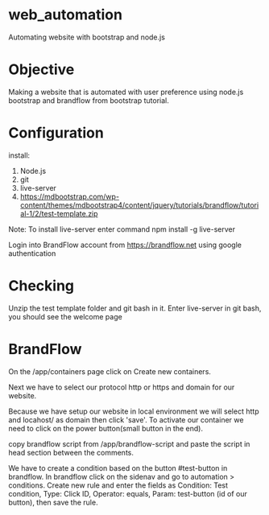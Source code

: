 # web_automation
Automating website with bootstrap and node.js

# Objective
Making a website that is automated with user preference using node.js bootstrap and brandflow
from bootstrap tutorial.

# Configuration
install: 
1. Node.js
2. git
3. live-server
4. https://mdbootstrap.com/wp-content/themes/mdbootstrap4/content/jquery/tutorials/brandflow/tutorial-1/2/test-template.zip

Note: To install live-server enter command
npm install -g live-server

Login into BrandFlow account from https://brandflow.net using google authentication

# Checking
Unzip the test template folder and git bash in it. Enter live-server in git bash, you should see 
the welcome page

# BrandFlow
On the /app/containers page click on Create new containers.

Next we have to select our protocol http or https and domain for our website.

Because we have setup our website in local environment we will select http and locahost/ as domain
then click 'save'. To activate our container we need to click on the power button(small button in 
the end).

copy brandflow script from /app/brandflow-script and paste the script in head section between the 
comments.

We have to create a condition based on the button #test-button in brandflow.
In brandflow click on the sidenav and go to automation > conditions. Create new rule and enter the
fields as Condition: Test condition, Type: Click ID, Operator: equals, Param: test-button (id of 
our button), then save the rule.